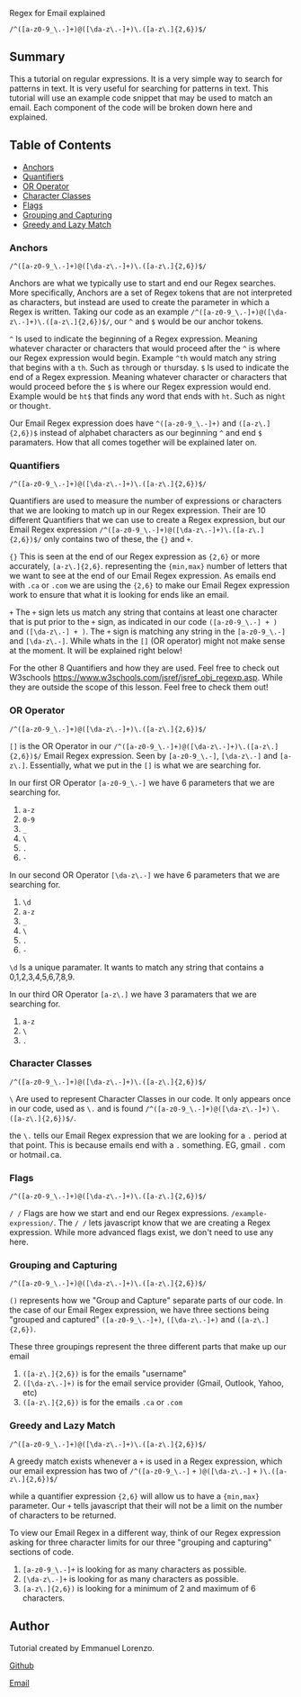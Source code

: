 Regex for Email explained 

`/^([a-z0-9_\.-]+)@([\da-z\.-]+)\.([a-z\.]{2,6})$/`

## Summary

This a tutorial on regular expressions. It is a very simple way to search for patterns in text. It is very useful for searching for patterns in text. This tutorial will use an example code snippet that may be used to match an email. Each component of the code will be broken down here and explained.

## Table of Contents

- [Anchors](#anchors)
- [Quantifiers](#quantifiers)
- [OR Operator](#or-operator)
- [Character Classes](#character-classes)
- [Flags](#flags)
- [Grouping and Capturing](#grouping-and-capturing)
- [Greedy and Lazy Match](#greedy-and-lazy-match)
### Anchors

`/^([a-z0-9_\.-]+)@([\da-z\.-]+)\.([a-z\.]{2,6})$/`

Anchors are what we typically use to start and end our Regex searches. More specifically, Anchors are a set of Regex tokens that are not interpreted as characters, but instead are used to create the parameter in which a Regex is written. Taking our code as an example `/^([a-z0-9_\.-]+)@([\da-z\.-]+)\.([a-z\.]{2,6})$/`, our `^` and `$` would be our anchor tokens. 

`^` Is used to indicate the beginning of a Regex expression. Meaning whatever character or characters that would proceed after the `^` is where our Regex expression would begin. Example `^th` would match any string that begins with a  `th`. Such as `th`rough or `th`ursday.
`$` Is used to indicate the end of a Regex expression.  Meaning whatever character or characters that would proceed before the `$` is where our Regex expression would end. Example would be `ht$` that finds any word that ends with `ht`. Such as nig`ht` or thoug`ht`. 

Our Email Regex expression does have `^([a-z0-9_\.-]+)` and `([a-z\.]{2,6})$` instead of alphabet characters as our beginning `^` and end `$` paramaters. How that all comes together will be explained later on.  

### Quantifiers

`/^([a-z0-9_\.-]+)@([\da-z\.-]+)\.([a-z\.]{2,6})$/`

Quantifiers are used to measure the number of expressions or characters that we are looking to match up in our Regex expression. Their are 10 different Quantifiers that we can use to create a Regex expression, but our Email Regex expression `/^([a-z0-9_\.-]+)@([\da-z\.-]+)\.([a-z\.]{2,6})$/` only contains two of these, the `{}` and `+`.

`{}` This is seen at the end of our Regex expression as `{2,6}` or more accurately, `[a-z\.]{2,6}`.  representing the `{min,max}` number of letters that we want to see at the end of our Email Regex expression. 
As emails end with `.ca` or `.com` we are using the `{2,6}` to make our Email Regex expression work to ensure that what it is looking for ends like an email. 

`+` The `+` sign lets us match any string that contains at least one character that is put prior to the `+` sign, as indicated in our code `([a-z0-9_\.-] + )` and `([\da-z\.-] + )`. The `+` sign is matching any string in the `[a-z0-9_\.-]` and `[\da-z\.-]`. While whats in the `[]` (OR operator) might not make sense at the moment. It will be explained right below!

For the other 8 Quantifiers and how they are used. Feel free to check out W3schools https://www.w3schools.com/jsref/jsref_obj_regexp.asp. While they are outside the scope of this lesson. Feel free to check them out!

### OR Operator

`/^([a-z0-9_\.-]+)@([\da-z\.-]+)\.([a-z\.]{2,6})$/`

`[]` is the OR Operator in our `/^([a-z0-9_\.-]+)@([\da-z\.-]+)\.([a-z\.]{2,6})$/` Email Regex expression. Seen by `[a-z0-9_\.-]`, `[\da-z\.-]` and `[a-z\.]`. Essentially, what we put in the `[]` is what we are searching for.  

In our first OR Operator `[a-z0-9_\.-]` we have 6 parameters that we are searching for. 

1. `a-z`
2. `0-9`
3. `_`
4. `\`
5. `.`
6. `-`

In our second OR Operator `[\da-z\.-]` we have 6 parameters that we are searching for. 

1. `\d`
2. `a-z`
3. `_`
4. `\`
5. `.`
6. `-`

`\d` Is a unique paramater. It wants to match any string that contains a 0,1,2,3,4,5,6,7,8,9. 


In our third OR Operator `[a-z\.]` we have 3 paramaters that we are searching for. 

1. `a-z`
4. `\`
5. `.`


### Character Classes

`/^([a-z0-9_\.-]+)@([\da-z\.-]+)\.([a-z\.]{2,6})$/`

`\` Are used to represent Character Classes in our code. It only appears once in our code, used as `\.` and is found `/^([a-z0-9_\.-]+)@([\da-z\.-]+)` `\.` `([a-z\.]{2,6})$/`.

the `\.` tells our Email Regex expression that we are looking for a `.` period at that point. This is because emails end with a `.` something. EG, gmail `.` com or hotmail`.`ca.

### Flags

`/^([a-z0-9_\.-]+)@([\da-z\.-]+)\.([a-z\.]{2,6})$/`

`/ /` Flags are how we start and end our Regex expressions. `/example-expression/`. The `/ /` lets javascript know that we are creating a Regex expression. While more advanced flags exist, we don't need to use any here. 

### Grouping and Capturing

`/^([a-z0-9_\.-]+)@([\da-z\.-]+)\.([a-z\.]{2,6})$/`

`()` represents how we "Group and Capture" separate parts of our code. In the case of our Email Regex expression, we have three sections being "grouped and captured"
 `([a-z0-9_\.-]+)`, `([\da-z\.-]+)` and `([a-z\.]{2,6})`. 

 These three groupings represent the three different parts that make up our email

1. `([a-z\.]{2,6})` is for the emails "username"
2. `([\da-z\.-]+)` is for the email service provider (Gmail, Outlook, Yahoo, etc)
3. `([a-z\.]{2,6})` is for the emails `.ca` or `.com`


### Greedy and Lazy Match

`/^([a-z0-9_\.-]+)@([\da-z\.-]+)\.([a-z\.]{2,6})$/`

A greedy match exists whenever a `+` is used in a Regex expression, which our email expression has two of `/^([a-z0-9_\.-]` `+` `)@([\da-z\.-]` `+` `)\.([a-z\.]{2,6})$/`

while a quantifier expression `{2,6}` will allow us to have a `{min,max}` parameter. Our `+` tells javascript that their will not be a limit on the number of characters to be returned.

To view our Email Regex in a different way, think of our Regex expression asking for three character limits for our three "grouping and capturing" sections of code.

1. `[a-z0-9_\.-]+` is looking for as many characters as possible.
2. `[\da-z\.-]+` is looking for as many characters as possible.
3. `[a-z\.]{2,6})` is looking for a minimum of 2 and maximum of 6 characters.

## Author

Tutorial created by Emmanuel Lorenzo. 

[Github](https://github.com/Emmanuel6093)

[Email](mailto:elorenzo6093@gmail.com)
